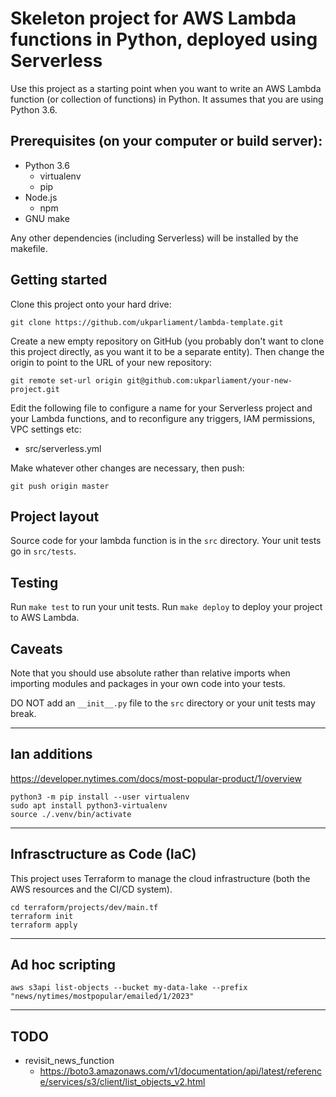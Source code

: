 Skeleton project for AWS Lambda functions in Python, deployed using Serverless
==============================================================================

Use this project as a starting point when you want to write an AWS Lambda
function (or collection of functions) in Python. It assumes that you are using
Python 3.6.

## Prerequisites (on your computer or build server):

 * Python 3.6
   * virtualenv
   * pip
 * Node.js
   * npm
 * GNU make

Any other dependencies (including Serverless) will be installed by the makefile.

## Getting started

Clone this project onto your hard drive:

    git clone https://github.com/ukparliament/lambda-template.git

Create a new empty repository on GitHub (you probably don't want to clone this
project directly, as you want it to be a separate entity). Then change the
origin to point to the URL of your new repository:

    git remote set-url origin git@github.com:ukparliament/your-new-project.git

Edit the following file to configure a name for your Serverless project and
your Lambda functions, and to reconfigure any triggers, IAM permissions, VPC
settings etc:

 * src/serverless.yml

Make whatever other changes are necessary, then push:

    git push origin master

## Project layout

Source code for your lambda function is in the `src` directory. Your unit tests
go in `src/tests`.

## Testing

Run `make test` to run your unit tests.
Run `make deploy` to deploy your project to AWS Lambda.

## Caveats

Note that you should use absolute rather than relative imports when importing
modules and packages in your own code into your tests.

DO NOT add an `__init__.py` file to the `src` directory or your unit tests may
break.

---

## Ian additions

https://developer.nytimes.com/docs/most-popular-product/1/overview

```
python3 -m pip install --user virtualenv
sudo apt install python3-virtualenv
source ./.venv/bin/activate
```

---

## Infrasctructure as Code (IaC)

This project uses Terraform to manage the cloud infrastructure (both the AWS resources and the CI/CD system).

```
cd terraform/projects/dev/main.tf
terraform init
terraform apply
```

---

## Ad hoc scripting

```
aws s3api list-objects --bucket my-data-lake --prefix "news/nytimes/mostpopular/emailed/1/2023"
```

---

## TODO

- revisit_news_function
  - https://boto3.amazonaws.com/v1/documentation/api/latest/reference/services/s3/client/list_objects_v2.html